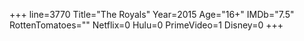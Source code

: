 +++
line=3770
Title="The Royals"
Year=2015
Age="16+"
IMDb="7.5"
RottenTomatoes=""
Netflix=0
Hulu=0
PrimeVideo=1
Disney=0
+++

